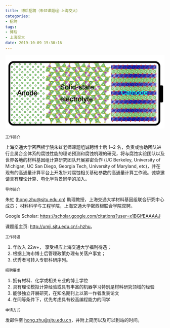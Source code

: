 ```yaml
---
title: 博后招聘（朱虹课题组-上海交大）
categories: 
- 招聘
tags: 
- 博后
- 上海交大
date: 2019-10-09 15:30:16
---
```




![](j02/zp02.png)

`工作简介`

上海交通大学密西根学院朱虹老师课题组诚聘博士后 1~2 名，负责或协助团队进行金属合金体系的腐蚀性能的理论预测和腐蚀机理的研究，将与腐蚀实验团队以及世界各地的材料基因组计算研究团队开展紧密合作 (UC Berkeley, University of Michigan, UC San Diego, Georgia Tech, University of Maryland, etc)，并在现有的高通量计算平台上开发针对腐蚀相关基础参数的高通量计算工作流。诚挚邀请具有理论计算、电化学背景同学的加入。

`导师简介`

朱虹 ([hong.zhu@sjtu.edu.cn](mailto:hong.zhu@sjtu.edu.cn)) 助理教授，上海交通大学材料基因组联合研究中心成员； 材料科学与工程学院，上海交通大学密西根联合学院双聘。

Google Scholar: <https://scholar.google.com/citations?user=x1BGIfEAAAAJ>

课题组主页: <http://umji.sjtu.edu.cn/~hzhu>。

`工作待遇`

1. 年收入 22w+， 享受相应上海交通大学福利待遇；
1. 根据上海市博士后管理政策办理有关落户事宜；
1. 优秀者可转入专职科研序列。

`招聘要求`

1. 拥有材料、化学或相关专业的博士学位
1. 具有理论模拟计算经验或具有丰富的机器学习特别是材料研究领域的经验
1. 能够独立开展研究，在知名期刊上以第一作者发表论文
1. 在同等条件下，优先考虑具有较高编程能力的同学

`申请方式`

发邮件至 [hong.zhu@sjtu.edu.cn](mailto:hong.zhu@sjtu.edu.cn)，并附上简历以及可以到站的时间。
